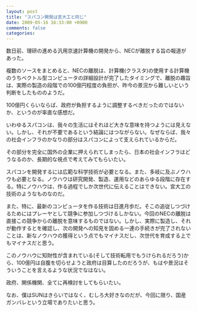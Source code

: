 ```yaml
---
layout: post
title: "スパコン開発は宮大工と同じ"
date: 2009-05-16 16:33:00 +0900
comments: false
categories: 
---
```



数日前、理研の進める汎用京速計算機の開発から、NECが離脱する旨の報道があった。

複数のソースをまとめると、NECの離脱は、計算機(クラスタ)の使用する計算機のうちベクトル型コンピュータの詳細設計が完了したタイミングで、離脱の趣旨は、実際の製造の段階での100億円程度の負担が、昨今の景況から難しいという判断をしたもののようだ。

100億円くらいならば、政府が負担するように調整するべきだったのではないか、というのが率直な感想だ。

いわゆるスパコンは、我々の生活にはそれほど大きな意味を持つようには見えない。しかし、それが不要であるという結論にはつながらない。なぜならば、我々の社会インフラのかなりの部分はスパコンによって支えられているからだ。

その部分を完全に国外の企業に押えられてしまったら、日本の社会インフラはどうなるのか、長期的な視点で考えてみてもらいたい。

スパコンを開発するには広範な科学技術が必要となる。また、多岐に及ぶノウハウも必要となる。ノウハウは研究開発、製造、運用などのあらゆる段階に存在する。特にノウハウは、作る過程でしか次世代に伝えることはできない。宮大工の技術のようなものなのだ。

また、特に、最新のコンピュータを作る技術は日進月歩だ。そこの追従しつづけるためにはプレーヤとして競争に参加しつづけるしかない。今回のNECの離脱は直接この競争からの離脱を意味するものではない。しかし、実際に製造し、それが動作するとを確認し、次の開発への知見を固める一連の手続きが完了されないことは、新なノウハウの獲得という点でもマイナスだし、次世代を育成する上でもマイナスだと思う。

このノウハウに知財性が含まれている(そして技術転用でもうけられるだろう)から、100億円は自腹を切らせようと政府は目算したのだろうが、もはや景況はそういうことを言えるような状況でなはない。

政府、関係機関、全てに再検討をしてもらいたい。

なお、僕はSUNはきらいではなく、むしろ大好きなのだが、今回に限り、国産ガンバレという立場でありたいと思う。

